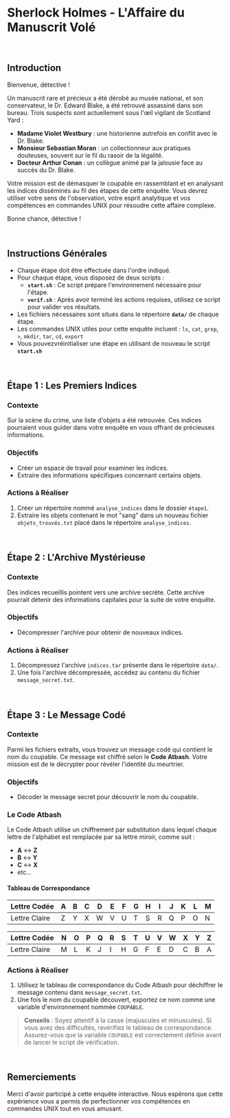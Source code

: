 # Sherlock Holmes - L'Affaire du Manuscrit Volé

<br>

## Introduction

Bienvenue, détective !

Un manuscrit rare et précieux a été dérobé au musée national, et son conservateur, le Dr. Edward Blake, a été retrouvé assassiné dans son bureau. Trois suspects sont actuellement sous l'œil vigilant de Scotland Yard :

- **Madame Violet Westbury** : une historienne autrefois en conflit avec le Dr. Blake.
- **Monsieur Sebastian Moran** : un collectionneur aux pratiques douteuses, souvent sur le fil du rasoir de la légalité.
- **Docteur Arthur Conan** : un collègue animé par la jalousie face au succès du Dr. Blake.

Votre mission est de démasquer le coupable en rassemblant et en analysant les indices disséminés au fil des étapes de cette enquête. Vous devrez utiliser votre sens de l'observation, votre esprit analytique et vos compétences en commandes UNIX pour résoudre cette affaire complexe.

Bonne chance, détective !

<br>

## Instructions Générales

- Chaque étape doit être effectuée dans l'ordre indiqué.
- Pour chaque étape, vous disposez de deux scripts :
  - **`start.sh`** : Ce script prépare l'environnement nécessaire pour l'étape.
  - **`verif.sh`** : Après avoir terminé les actions requises, utilisez ce script pour valider vos résultats.
- Les fichiers nécessaires sont situés dans le répertoire **`data/`** de chaque étape.
- Les commandes UNIX utiles pour cette enquête incluent : `ls`, `cat`, `grep`, `>`, `mkdir`, `tar`, `cd`, `export`
- Vous pouvezvréinitialiser une étape en utilisant de nouveau le script **`start.sh`**

<br>

## Étape 1 : Les Premiers Indices

### Contexte

Sur la scène du crime, une liste d'objets a été retrouvée. Ces indices pourraient vous guider dans votre enquête en vous offrant de précieuses informations.

### Objectifs

- Créer un espace de travail pour examiner les indices.
- Extraire des informations spécifiques concernant certains objets.

### Actions à Réaliser

1. Créer un répertoire nommé `analyse_indices` dans le dossier `étape1`.
2. Extraire les objets contenant le mot "sang" dans un nouveau fichier `objets_trouvés.txt` placé dans le répertoire `analyse_indices`.

<br>

## Étape 2 : L'Archive Mystérieuse

### Contexte

Des indices recueillis pointent vers une archive secrète. Cette archive pourrait détenir des informations capitales pour la suite de votre enquête.

### Objectifs

- Décompresser l'archive pour obtenir de nouveaux indices.

### Actions à Réaliser

1. Décompressez l'archive `indices.tar` présente dans le répertoire `data/`.
2. Une fois l'archive décompressée, accédez au contenu du fichier `message_secret.txt`.

<br>

## Étape 3 : Le Message Codé

### Contexte

Parmi les fichiers extraits, vous trouvez un message codé qui contient le nom du coupable. Ce message est chiffré selon le **Code Atbash**. Votre mission est de le décrypter pour révéler l'identité du meurtrier.

### Objectifs

- Décoder le message secret pour découvrir le nom du coupable.

### Le Code Atbash

Le Code Atbash utilise un chiffrement par substitution dans lequel chaque lettre de l'alphabet est remplacée par sa lettre miroir, comme suit :

- **A** ↔ **Z**
- **B** ↔ **Y**
- **C** ↔ **X**
- etc...

#### Tableau de Correspondance

| Lettre Codée | A | B | C | D | E | F | G | H | I | J | K | L | M |
|--------------|---|---|---|---|---|---|---|---|---|---|---|---|---|
| Lettre Claire| Z | Y | X | W | V | U | T | S | R | Q | P | O | N |

| Lettre Codée | N | O | P | Q | R | S | T | U | V | W | X | Y | Z |
|--------------|---|---|---|---|---|---|---|---|---|---|---|---|---|
| Lettre Claire| M | L | K | J | I | H | G | F | E | D | C | B | A |

### Actions à Réaliser

1. Utilisez le tableau de correspondance du Code Atbash pour déchiffrer le message contenu dans `message_secret.txt`.
2. Une fois le nom du coupable découvert, exportez ce nom comme une variable d'environnement nommée `COUPABLE`.

> **Conseils** : Soyez attentif à la casse (majuscules et minuscules). Si vous avez des difficultés, revérifiez le tableau de correspondance. Assurez-vous que la variable `COUPABLE` est correctement définie avant de lancer le script de vérification.

<br>

## Remerciements

Merci d'avoir participé à cette enquête interactive. Nous espérons que cette expérience vous a permis de perfectionner vos compétences en commandes UNIX tout en vous amusant.
